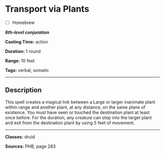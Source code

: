 # Transport via Plants

- [ ] Homebrew

***6th-level conjuration***

**Casting Time:** action

**Duration:** 1 round

**Range:** 10 feet

**Tags:** verbal, somatic

---

## Description
This spell creates a magical link between a Large or larger inanimate plant within range and another plant, at any distance, on the same plane of existence.
You must have seen or touched the destination plant at least once before.
For the duration, any creature can step into the target plant and exit from the destination plant by using 5 feet of movement.

---

**Classes:** druid

**Sources:** PHB, page 283
